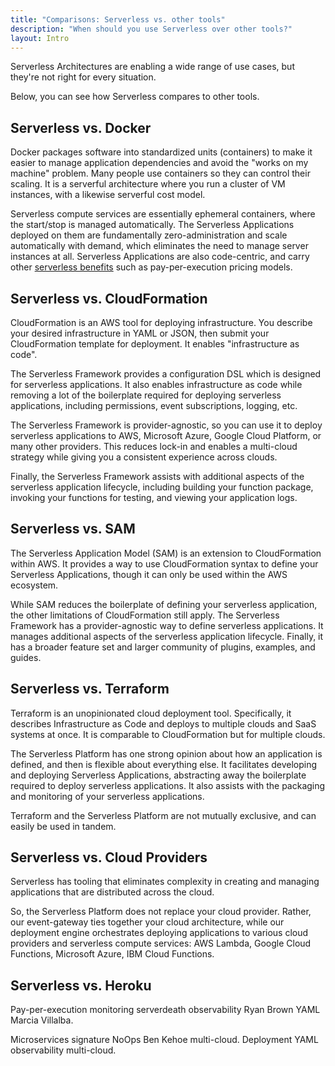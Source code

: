 ```yaml
---
title: "Comparisons: Serverless vs. other tools"
description: "When should you use Serverless over other tools?"
layout: Intro
---
```


Serverless Architectures are enabling a wide range of use cases, but they're not right for every situation.

Below, you can see how Serverless compares to other tools.

## Serverless vs. Docker

Docker packages software into standardized units (containers) to make it easier to manage application dependencies and avoid the "works on my machine" problem. Many people use containers so they can control their scaling. It is a serverful architecture where you run a cluster of VM instances, with a likewise serverful cost model.

Serverless compute services are essentially ephemeral containers, where the start/stop is managed automatically. The Serverless Applications deployed on them are fundamentally zero-administration and scale automatically with demand, which eliminates the need to manage server instances at all. Serverless Applications are also code-centric, and carry other [serverless benefits](./#serverless-benefits) such as pay-per-execution pricing models.

<!-- TODO [more docker notes]
Still has strong OS administration and management responsibilities
Image is the unit of deployment
It helps compartmentalize the execution environment using cgroups
Shares system resources at the kernel level yet provides a feel of complete execution environment
Packages the execution environment along with the app and its dependencies nicely
Provides portability across hosts - Windows and Linux
Faster uptimes than VMs
Cheaper than VMs
Is not serverless because does not adhere to the 3 tenets:
Admin required, Cannot Auto-scale, Paying for idle time as container is up all the time

Lambda is nothing but ECS with:
ephemeral containers with start/stop managed automatically,
with instrumentation built-in, to meter and hence provide pay-per-execution,
using AWS managed pre-defined images per language runtime.
-->

## Serverless vs. CloudFormation

CloudFormation is an AWS tool for deploying infrastructure. You describe your desired infrastructure in YAML or JSON, then submit your CloudFormation template for deployment. It enables "infrastructure as code".

The Serverless Framework provides a configuration DSL which is designed for serverless applications. It also enables infrastructure as code while removing a lot of the boilerplate required for deploying serverless applications, including permissions, event subscriptions, logging, etc.

The Serverless Framework is provider-agnostic, so you can use it to deploy serverless applications to AWS, Microsoft Azure, Google Cloud Platform, or many other providers. This reduces lock-in and enables a multi-cloud strategy while giving you a consistent experience across clouds.

Finally, the Serverless Framework assists with additional aspects of the serverless application lifecycle, including building your function package, invoking your functions for testing, and viewing your application logs.

<!-- TODO: [more CloudFormation notes]
CloudFormation main focus is on deploying infrastructure, and not focused on compute.
Using CloudFormation to deploy Serverless apps is a slow process. While we do currently depend on it, Serverless can be a lot faster if it focused on functions
CloudFormation is NOT provider agnostic and locks the users to AWS.
CloudFormation syntax is hard to reason around which causes the DX to suffer.
Using Cloudformation to deploy Serverless apps puts a hard requirement on the user to host his code on S3, which complicates the process. If Serverless focused on functions without depending on CloudFormation, this wouldn’t be a requirement.

-->

## Serverless vs. SAM

The Serverless Application Model (SAM) is an extension to CloudFormation within AWS. It provides a way to use CloudFormation syntax to define your Serverless Applications, though it can only be used within the AWS ecosystem.

While SAM reduces the boilerplate of defining your serverless application, the other limitations of CloudFormation still apply. The Serverless Framework has a provider-agnostic way to define serverless applications. It manages additional aspects of the serverless application lifecycle. Finally, it has a broader feature set and larger community of plugins, examples, and guides.

## Serverless vs. Terraform

Terraform is an unopinionated cloud deployment tool. Specifically, it describes Infrastructure as Code and deploys to multiple clouds and SaaS systems at once. It is comparable to CloudFormation but for multiple clouds.

The Serverless Platform has one strong opinion about how an application is defined, and then is flexible about everything else. It facilitates developing and deploying Serverless Applications, abstracting away the boilerplate required to deploy serverless applications. It also assists with the packaging and monitoring of your serverless applications.

Terraform and the Serverless Platform are not mutually exclusive, and can easily be used in tandem.

## Serverless vs. Cloud Providers

Serverless has tooling that eliminates complexity in creating and managing applications that are distributed across the cloud.

So, the Serverless Platform does not replace your cloud provider. Rather, our event-gateway ties together your cloud architecture, while our deployment engine orchestrates deploying applications to various cloud providers and serverless compute services: AWS Lambda, Google Cloud Functions, Microsoft Azure, IBM Cloud Functions.

## Serverless vs. Heroku

Pay-per-execution monitoring serverdeath observability Ryan Brown YAML Marcia Villalba.

Microservices signature NoOps Ben Kehoe multi-cloud. Deployment YAML observability multi-cloud. 

